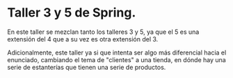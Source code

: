 # Taller 3 y 5 de Spring.

En este taller se mezclan tanto los talleres 3 y 5, ya que el 5 es una extensión del 4 que a su vez es otra extensión del 3.

Adicionalmente, este taller ya si que intenta ser algo más diferencial hacia el enunciado, cambiando el tema de "clientes" a una tienda, en dónde hay una serie de estanterías
que tienen una serie de productos.
